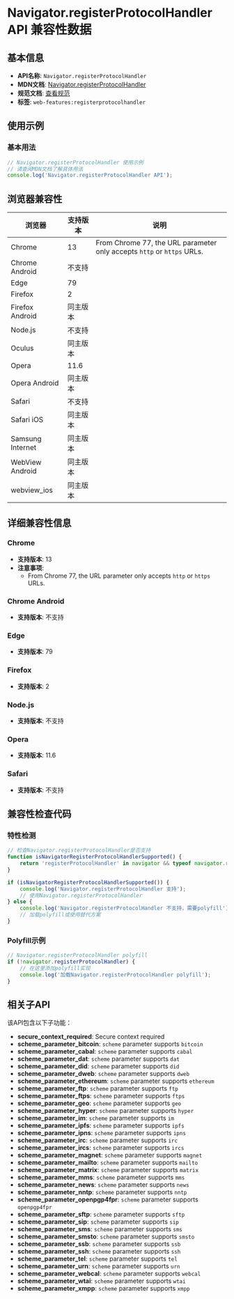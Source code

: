 # Navigator.registerProtocolHandler API 兼容性数据

## 基本信息

- **API名称**: `Navigator.registerProtocolHandler`
- **MDN文档**: [Navigator.registerProtocolHandler](https://developer.mozilla.org/docs/Web/API/Navigator/registerProtocolHandler)
- **规范文档**: [查看规范](https://html.spec.whatwg.org/multipage/system-state.html#custom-handlers)
- **标签**: `web-features:registerprotocolhandler`

## 使用示例

### 基本用法

```javascript
// Navigator.registerProtocolHandler 使用示例
// 请查阅MDN文档了解具体用法
console.log('Navigator.registerProtocolHandler API');
```

## 浏览器兼容性

| 浏览器 | 支持版本 | 说明 |
|--------|----------|------|
| Chrome | 13 | From Chrome 77, the URL parameter only accepts `http` or `https` URLs. |
| Chrome Android | 不支持 |  |
| Edge | 79 |  |
| Firefox | 2 |  |
| Firefox Android | 同主版本 |  |
| Node.js | 不支持 |  |
| Oculus | 同主版本 |  |
| Opera | 11.6 |  |
| Opera Android | 同主版本 |  |
| Safari | 不支持 |  |
| Safari iOS | 同主版本 |  |
| Samsung Internet | 同主版本 |  |
| WebView Android | 同主版本 |  |
| webview_ios | 同主版本 |  |

## 详细兼容性信息

### Chrome

- **支持版本**: 13
- **注意事项**:
  - From Chrome 77, the URL parameter only accepts `http` or `https` URLs.

### Chrome Android

- **支持版本**: 不支持

### Edge

- **支持版本**: 79

### Firefox

- **支持版本**: 2

### Node.js

- **支持版本**: 不支持

### Opera

- **支持版本**: 11.6

### Safari

- **支持版本**: 不支持

## 兼容性检查代码

### 特性检测

```javascript
// 检查Navigator.registerProtocolHandler是否支持
function isNavigatorRegisterProtocolHandlerSupported() {
    return 'registerProtocolHandler' in navigator && typeof navigator.registerProtocolHandler === 'function';
}

if (isNavigatorRegisterProtocolHandlerSupported()) {
    console.log('Navigator.registerProtocolHandler 支持');
    // 使用Navigator.registerProtocolHandler
} else {
    console.log('Navigator.registerProtocolHandler 不支持，需要polyfill');
    // 加载polyfill或使用替代方案
}
```

### Polyfill示例

```javascript
// Navigator.registerProtocolHandler polyfill
if (!navigator.registerProtocolHandler) {
    // 在这里添加polyfill实现
    console.log('加载Navigator.registerProtocolHandler polyfill');
}
```

## 相关子API

该API包含以下子功能：

- **secure_context_required**: Secure context required
- **scheme_parameter_bitcoin**: `scheme` parameter supports `bitcoin`
- **scheme_parameter_cabal**: `scheme` parameter supports `cabal`
- **scheme_parameter_dat**: `scheme` parameter supports `dat`
- **scheme_parameter_did**: `scheme` parameter supports `did`
- **scheme_parameter_dweb**: `scheme` parameter supports `dweb`
- **scheme_parameter_ethereum**: `scheme` parameter supports `ethereum`
- **scheme_parameter_ftp**: `scheme` parameter supports `ftp`
- **scheme_parameter_ftps**: `scheme` parameter supports `ftps`
- **scheme_parameter_geo**: `scheme` parameter supports `geo`
- **scheme_parameter_hyper**: `scheme` parameter supports `hyper`
- **scheme_parameter_im**: `scheme` parameter supports `im`
- **scheme_parameter_ipfs**: `scheme` parameter supports `ipfs`
- **scheme_parameter_ipns**: `scheme` parameter supports `ipns`
- **scheme_parameter_irc**: `scheme` parameter supports `irc`
- **scheme_parameter_ircs**: `scheme` parameter supports `ircs`
- **scheme_parameter_magnet**: `scheme` parameter supports `magnet`
- **scheme_parameter_mailto**: `scheme` parameter supports `mailto`
- **scheme_parameter_matrix**: `scheme` parameter supports `matrix`
- **scheme_parameter_mms**: `scheme` parameter supports `mms`
- **scheme_parameter_news**: `scheme` parameter supports `news`
- **scheme_parameter_nntp**: `scheme` parameter supports `nntp`
- **scheme_parameter_openpgp4fpr**: `scheme` parameter supports `openpgp4fpr`
- **scheme_parameter_sftp**: `scheme` parameter supports `sftp`
- **scheme_parameter_sip**: `scheme` parameter supports `sip`
- **scheme_parameter_sms**: `scheme` parameter supports `sms`
- **scheme_parameter_smsto**: `scheme` parameter supports `smsto`
- **scheme_parameter_ssb**: `scheme` parameter supports `ssb`
- **scheme_parameter_ssh**: `scheme` parameter supports `ssh`
- **scheme_parameter_tel**: `scheme` parameter supports `tel`
- **scheme_parameter_urn**: `scheme` parameter supports `urn`
- **scheme_parameter_webcal**: `scheme` parameter supports `webcal`
- **scheme_parameter_wtai**: `scheme` parameter supports `wtai`
- **scheme_parameter_xmpp**: `scheme` parameter supports `xmpp`

